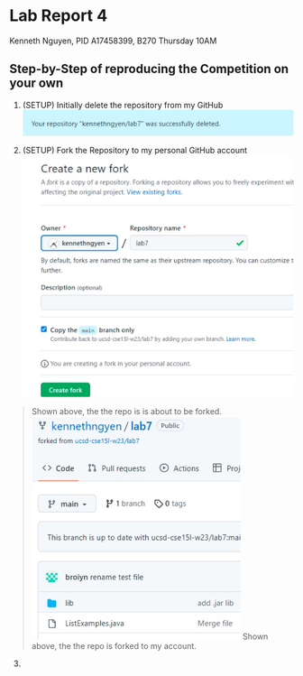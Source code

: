 # Lab Report 4
Kenneth Nguyen, PID A17458399, B270 Thursday 10AM

## Step-by-Step of reproducing the Competition on your own

1. (SETUP) Initially delete the repository from my GitHub
![SS](1.jpg)

2. (SETUP) Fork the Repository to my personal GitHub account
![SS](2.jpg)
> Shown above, the the repo is is about to be forked.
![SS](3.jpg)
> Shown above, the the repo is forked to my account.

3. 
